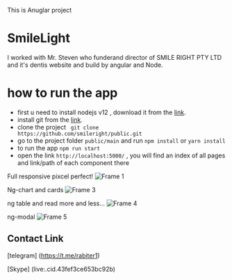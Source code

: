 This is Anuglar project

# SmileLight
I worked with Mr. Steven who funderand director of SMILE RIGHT PTY LTD and it's dentis website and build by angular and Node.

# how to run the app 
- first u need to install nodejs v12 , download it from the [link](https://nodejs.org/dist/latest-v12.x/). 
- install git from the [link](https://git-scm.com/downloads).
- clone the project ` git clone https://github.com/smileright/public.git`
- go to the project folder ` public/main `  and run `npm install` or `yarn install`
- to run the app `npm run start`
- open the link `http://localhost:5000/` , you will find an index of all pages and link/path of each component there


Full responsive pixcel perfect!
![Frame 1](https://user-images.githubusercontent.com/86986628/130812879-6ac2f0f7-d83e-4583-82ec-8c9a6805eff9.png)

Ng-chart and cards
![Frame 3](https://user-images.githubusercontent.com/86986628/130813631-c042f703-93d1-4a12-a079-a838b6f04248.png)

ng table and read more and less...
![Frame 4](https://user-images.githubusercontent.com/86986628/130813783-9dc176de-afdd-4895-8bb8-5e1aad8262f5.png)

ng-modal
![Frame 5](https://user-images.githubusercontent.com/86986628/130814145-2e83d80a-a899-4224-8535-0d9456c340ae.png)

## Contact Link

[telegram] (https://t.me/rabiter1)

[Skype] (live:.cid.43fef3ce653bc92b)
